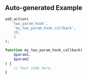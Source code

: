 ## Auto-generated Example

```php
add_action(
   'two_param_hook',
    'my_two_param_hook_callback',
    10,
    2
);

function my_two_param_hook_callback(
    $param1,
    $param2
) {
    // Your code here.
}
```